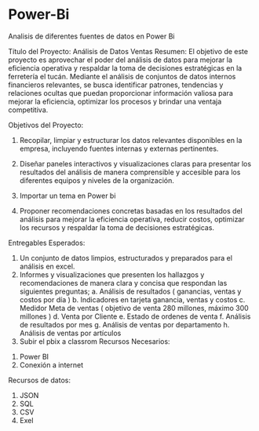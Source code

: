 # Power-Bi
Analisis de diferentes fuentes de datos en Power Bi


Título del Proyecto: Análisis de Datos Ventas
Resumen:
El objetivo de este proyecto es aprovechar el poder del análisis de datos para mejorar la eficiencia operativa y respaldar la toma de decisiones estratégicas en la ferretería el tucán. Mediante el análisis de conjuntos de datos internos financieros relevantes, se busca identificar patrones, tendencias y relaciones ocultas que puedan proporcionar información valiosa para mejorar la eficiencia, optimizar los procesos y brindar una ventaja competitiva.

Objetivos del Proyecto:

1.	Recopilar, limpiar y estructurar los datos relevantes disponibles en la empresa, incluyendo fuentes internas y externas pertinentes.
2.	Diseñar paneles interactivos y visualizaciones claras para presentar los resultados del análisis de manera comprensible y accesible para los diferentes equipos y niveles de la organización.

3.	Importar un tema en Power bi

4.	Proponer recomendaciones concretas basadas en los resultados del análisis para mejorar la eficiencia operativa, reducir costos, optimizar los recursos y respaldar la toma de decisiones estratégicas.

Entregables Esperados:

1.	Un conjunto de datos limpios, estructurados y preparados para el análisis en excel.
2.	Informes y visualizaciones que presenten los hallazgos y recomendaciones de manera clara y concisa que respondan las siguientes preguntas;
a.	Análisis de resultados ( ganancias, ventas y costos por día )
b.	Indicadores en tarjeta ganancia, ventas y costos
c.	Medidor Meta de ventas ( objetivo de venta 280 millones, máximo 300 millones )
d.	Venta por Cliente
e.	Estado de ordenes de venta
f.	Análisis de resultados por mes
g.	Análisis de ventas por departamento
h.	Análisis de ventas por artículos
3.	Subir el pbix a classrom
Recursos Necesarios:
1)	Power BI
2)	Conexión a internet

Recursos de datos:
1)	JSON 
2)	SQL 
3)	CSV
4)	Exel
